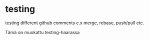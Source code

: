 # testing
testing different github comments e.x merge, rebase, push/pull etc.

Tämä on muokattu testing-haarassa